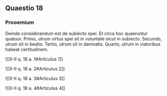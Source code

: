 ## Quaestio 18

### Prooemium

Deinde considerandum est de subiecto spei. Et circa hoc quaeruntur quatuor. Primo, utrum virtus spei sit in voluntate sicut in subiecto. Secundo, utrum sit in beatis. Tertio, utrum sit in damnatis. Quarto, utrum in viatoribus habeat certitudinem.

![[II-II q. 18 a. 1#Articulus 1]]

![[II-II q. 18 a. 2#Articulus 2]]

![[II-II q. 18 a. 3#Articulus 3]]

![[II-II q. 18 a. 4#Articulus 4]]

